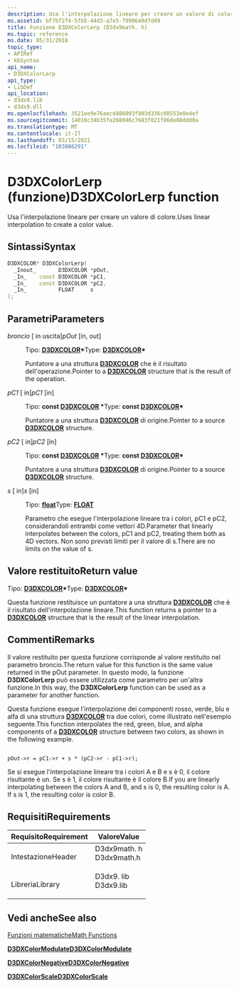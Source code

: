 ```yaml
---
description: Usa l'interpolazione lineare per creare un valore di colore.
ms.assetid: bf7bf2f4-5fb5-44d3-a7e5-7998640d7d49
title: Funzione D3DXColorLerp (D3dx9math. h)
ms.topic: reference
ms.date: 05/31/2018
topic_type:
- APIRef
- kbSyntax
api_name:
- D3DXColorLerp
api_type:
- LibDef
api_location:
- d3dx9.lib
- d3dx9.dll
ms.openlocfilehash: 3521ee9e76aecd486093f903d336c08553e0e4ef
ms.sourcegitcommit: 14010c34b35fa268046c7683f021f86de08ddd0a
ms.translationtype: MT
ms.contentlocale: it-IT
ms.lasthandoff: 03/15/2021
ms.locfileid: "103886291"
---
```

# <a name="d3dxcolorlerp-function"></a><span data-ttu-id="edddd-103">D3DXColorLerp (funzione)</span><span class="sxs-lookup"><span data-stu-id="edddd-103">D3DXColorLerp function</span></span>

<span data-ttu-id="edddd-104">Usa l'interpolazione lineare per creare un valore di colore.</span><span class="sxs-lookup"><span data-stu-id="edddd-104">Uses linear interpolation to create a color value.</span></span>

## <a name="syntax"></a><span data-ttu-id="edddd-105">Sintassi</span><span class="sxs-lookup"><span data-stu-id="edddd-105">Syntax</span></span>


```C++
D3DXCOLOR* D3DXColorLerp(
  _Inout_       D3DXCOLOR *pOut,
  _In_    const D3DXCOLOR *pC1,
  _In_    const D3DXCOLOR *pC2,
  _In_          FLOAT     s
);
```



## <a name="parameters"></a><span data-ttu-id="edddd-106">Parametri</span><span class="sxs-lookup"><span data-stu-id="edddd-106">Parameters</span></span>

<dl> <dt>

<span data-ttu-id="edddd-107">*broncio* \[ in uscita\]</span><span class="sxs-lookup"><span data-stu-id="edddd-107">*pOut* \[in, out\]</span></span>
</dt> <dd>

<span data-ttu-id="edddd-108">Tipo: **[ **D3DXCOLOR**](d3dxcolor.md)\***</span><span class="sxs-lookup"><span data-stu-id="edddd-108">Type: **[**D3DXCOLOR**](d3dxcolor.md)\***</span></span>

<span data-ttu-id="edddd-109">Puntatore a una struttura [**D3DXCOLOR**](d3dxcolor.md) che è il risultato dell'operazione.</span><span class="sxs-lookup"><span data-stu-id="edddd-109">Pointer to a [**D3DXCOLOR**](d3dxcolor.md) structure that is the result of the operation.</span></span>

</dd> <dt>

<span data-ttu-id="edddd-110">*pC1* \[ in\]</span><span class="sxs-lookup"><span data-stu-id="edddd-110">*pC1* \[in\]</span></span>
</dt> <dd>

<span data-ttu-id="edddd-111">Tipo: **const [**D3DXCOLOR**](d3dxcolor.md) \***</span><span class="sxs-lookup"><span data-stu-id="edddd-111">Type: **const [**D3DXCOLOR**](d3dxcolor.md)\***</span></span>

<span data-ttu-id="edddd-112">Puntatore a una struttura [**D3DXCOLOR**](d3dxcolor.md) di origine.</span><span class="sxs-lookup"><span data-stu-id="edddd-112">Pointer to a source [**D3DXCOLOR**](d3dxcolor.md) structure.</span></span>

</dd> <dt>

<span data-ttu-id="edddd-113">*pC2* \[ in\]</span><span class="sxs-lookup"><span data-stu-id="edddd-113">*pC2* \[in\]</span></span>
</dt> <dd>

<span data-ttu-id="edddd-114">Tipo: **const [**D3DXCOLOR**](d3dxcolor.md) \***</span><span class="sxs-lookup"><span data-stu-id="edddd-114">Type: **const [**D3DXCOLOR**](d3dxcolor.md)\***</span></span>

<span data-ttu-id="edddd-115">Puntatore a una struttura [**D3DXCOLOR**](d3dxcolor.md) di origine.</span><span class="sxs-lookup"><span data-stu-id="edddd-115">Pointer to a source [**D3DXCOLOR**](d3dxcolor.md) structure.</span></span>

</dd> <dt>

<span data-ttu-id="edddd-116">*s* \[ in\]</span><span class="sxs-lookup"><span data-stu-id="edddd-116">*s* \[in\]</span></span>
</dt> <dd>

<span data-ttu-id="edddd-117">Tipo: **[ **float**](../winprog/windows-data-types.md)**</span><span class="sxs-lookup"><span data-stu-id="edddd-117">Type: **[**FLOAT**](../winprog/windows-data-types.md)**</span></span>

<span data-ttu-id="edddd-118">Parametro che esegue l'interpolazione lineare tra i colori, pC1 e pC2, considerandoli entrambi come vettori 4D.</span><span class="sxs-lookup"><span data-stu-id="edddd-118">Parameter that linearly interpolates between the colors, pC1 and pC2, treating them both as 4D vectors.</span></span> <span data-ttu-id="edddd-119">Non sono previsti limiti per il valore di s.</span><span class="sxs-lookup"><span data-stu-id="edddd-119">There are no limits on the value of s.</span></span>

</dd> </dl>

## <a name="return-value"></a><span data-ttu-id="edddd-120">Valore restituito</span><span class="sxs-lookup"><span data-stu-id="edddd-120">Return value</span></span>

<span data-ttu-id="edddd-121">Tipo: **[ **D3DXCOLOR**](d3dxcolor.md)\***</span><span class="sxs-lookup"><span data-stu-id="edddd-121">Type: **[**D3DXCOLOR**](d3dxcolor.md)\***</span></span>

<span data-ttu-id="edddd-122">Questa funzione restituisce un puntatore a una struttura [**D3DXCOLOR**](d3dxcolor.md) che è il risultato dell'interpolazione lineare.</span><span class="sxs-lookup"><span data-stu-id="edddd-122">This function returns a pointer to a [**D3DXCOLOR**](d3dxcolor.md) structure that is the result of the linear interpolation.</span></span>

## <a name="remarks"></a><span data-ttu-id="edddd-123">Commenti</span><span class="sxs-lookup"><span data-stu-id="edddd-123">Remarks</span></span>

<span data-ttu-id="edddd-124">Il valore restituito per questa funzione corrisponde al valore restituito nel parametro broncio.</span><span class="sxs-lookup"><span data-stu-id="edddd-124">The return value for this function is the same value returned in the pOut parameter.</span></span> <span data-ttu-id="edddd-125">In questo modo, la funzione **D3DXColorLerp** può essere utilizzata come parametro per un'altra funzione.</span><span class="sxs-lookup"><span data-stu-id="edddd-125">In this way, the **D3DXColorLerp** function can be used as a parameter for another function.</span></span>

<span data-ttu-id="edddd-126">Questa funzione esegue l'interpolazione dei componenti rosso, verde, blu e alfa di una struttura [**D3DXCOLOR**](d3dxcolor.md) tra due colori, come illustrato nell'esempio seguente.</span><span class="sxs-lookup"><span data-stu-id="edddd-126">This function interpolates the red, green, blue, and alpha components of a [**D3DXCOLOR**](d3dxcolor.md) structure between two colors, as shown in the following example.</span></span>


```
   
pOut->r = pC1->r + s * (pC2->r - pC1->r);
```



<span data-ttu-id="edddd-127">Se si esegue l'interpolazione lineare tra i colori A e B e s è 0, il colore risultante è un. Se s è 1, il colore risultante è il colore B.</span><span class="sxs-lookup"><span data-stu-id="edddd-127">If you are linearly interpolating between the colors A and B, and s is 0, the resulting color is A. If s is 1, the resulting color is color B.</span></span>

## <a name="requirements"></a><span data-ttu-id="edddd-128">Requisiti</span><span class="sxs-lookup"><span data-stu-id="edddd-128">Requirements</span></span>



| <span data-ttu-id="edddd-129">Requisito</span><span class="sxs-lookup"><span data-stu-id="edddd-129">Requirement</span></span> | <span data-ttu-id="edddd-130">Valore</span><span class="sxs-lookup"><span data-stu-id="edddd-130">Value</span></span> |
|--------------------|----------------------------------------------------------------------------------------|
| <span data-ttu-id="edddd-131">Intestazione</span><span class="sxs-lookup"><span data-stu-id="edddd-131">Header</span></span><br/>  | <dl> <span data-ttu-id="edddd-132"><dt>D3dx9math. h</dt></span><span class="sxs-lookup"><span data-stu-id="edddd-132"><dt>D3dx9math.h</dt></span></span> </dl> |
| <span data-ttu-id="edddd-133">Libreria</span><span class="sxs-lookup"><span data-stu-id="edddd-133">Library</span></span><br/> | <dl> <span data-ttu-id="edddd-134"><dt>D3dx9. lib</dt></span><span class="sxs-lookup"><span data-stu-id="edddd-134"><dt>D3dx9.lib</dt></span></span> </dl>   |



## <a name="see-also"></a><span data-ttu-id="edddd-135">Vedi anche</span><span class="sxs-lookup"><span data-stu-id="edddd-135">See also</span></span>

<dl> <dt>

[<span data-ttu-id="edddd-136">Funzioni matematiche</span><span class="sxs-lookup"><span data-stu-id="edddd-136">Math Functions</span></span>](dx9-graphics-reference-d3dx-functions-math.md)
</dt> <dt>

[<span data-ttu-id="edddd-137">**D3DXColorModulate**</span><span class="sxs-lookup"><span data-stu-id="edddd-137">**D3DXColorModulate**</span></span>](d3dxcolormodulate.md)
</dt> <dt>

[<span data-ttu-id="edddd-138">**D3DXColorNegative**</span><span class="sxs-lookup"><span data-stu-id="edddd-138">**D3DXColorNegative**</span></span>](d3dxcolornegative.md)
</dt> <dt>

[<span data-ttu-id="edddd-139">**D3DXColorScale**</span><span class="sxs-lookup"><span data-stu-id="edddd-139">**D3DXColorScale**</span></span>](d3dxcolorscale.md)
</dt> </dl>

 

 
